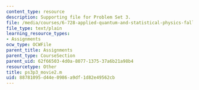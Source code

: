 ```yaml
---
content_type: resource
description: Supporting file for Problem Set 3.
file: /media/courses/6-728-applied-quantum-and-statistical-physics-fall-2006/88781095d44e0986a9df1d82e49562cb_ps3p3_movie2.m
file_type: text/plain
learning_resource_types:
- Assignments
ocw_type: OCWFile
parent_title: Assignments
parent_type: CourseSection
parent_uid: 62f66503-4d0a-8077-1375-37a6b21a98b4
resourcetype: Other
title: ps3p3_movie2.m
uid: 88781095-d44e-0986-a9df-1d82e49562cb
---
```

